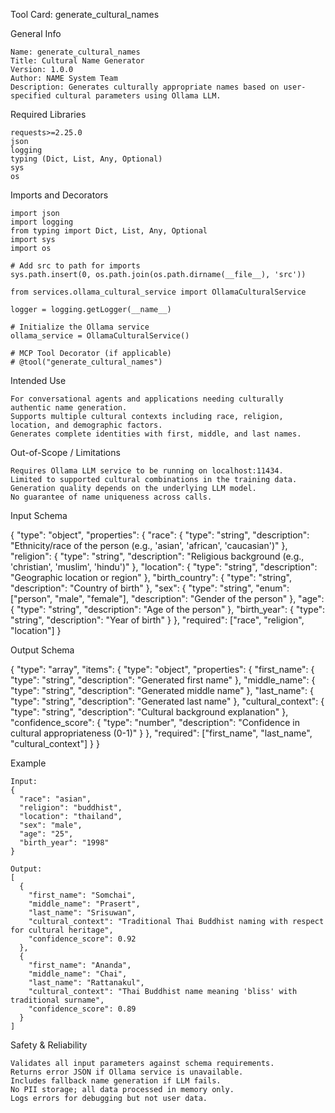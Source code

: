 Tool Card: generate_cultural_names

General Info

    Name: generate_cultural_names
    Title: Cultural Name Generator
    Version: 1.0.0
    Author: NAME System Team
    Description: Generates culturally appropriate names based on user-specified cultural parameters using Ollama LLM.

Required Libraries

    requests>=2.25.0
    json
    logging
    typing (Dict, List, Any, Optional)
    sys
    os

Imports and Decorators

    import json
    import logging
    from typing import Dict, List, Any, Optional
    import sys
    import os

    # Add src to path for imports
    sys.path.insert(0, os.path.join(os.path.dirname(__file__), 'src'))

    from services.ollama_cultural_service import OllamaCulturalService

    logger = logging.getLogger(__name__)

    # Initialize the Ollama service
    ollama_service = OllamaCulturalService()

    # MCP Tool Decorator (if applicable)
    # @tool("generate_cultural_names")

Intended Use

    For conversational agents and applications needing culturally authentic name generation.
    Supports multiple cultural contexts including race, religion, location, and demographic factors.
    Generates complete identities with first, middle, and last names.

Out-of-Scope / Limitations

    Requires Ollama LLM service to be running on localhost:11434.
    Limited to supported cultural combinations in the training data.
    Generation quality depends on the underlying LLM model.
    No guarantee of name uniqueness across calls.

Input Schema

{
  "type": "object",
  "properties": {
    "race": {
      "type": "string",
      "description": "Ethnicity/race of the person (e.g., 'asian', 'african', 'caucasian')"
    },
    "religion": {
      "type": "string", 
      "description": "Religious background (e.g., 'christian', 'muslim', 'hindu')"
    },
    "location": {
      "type": "string",
      "description": "Geographic location or region"
    },
    "birth_country": {
      "type": "string",
      "description": "Country of birth"
    },
    "sex": {
      "type": "string",
      "enum": ["person", "male", "female"],
      "description": "Gender of the person"
    },
    "age": {
      "type": "string",
      "description": "Age of the person"
    },
    "birth_year": {
      "type": "string", 
      "description": "Year of birth"
    }
  },
  "required": ["race", "religion", "location"]
}

Output Schema

{
  "type": "array",
  "items": {
    "type": "object",
    "properties": {
      "first_name": {
        "type": "string",
        "description": "Generated first name"
      },
      "middle_name": {
        "type": "string", 
        "description": "Generated middle name"
      },
      "last_name": {
        "type": "string",
        "description": "Generated last name"
      },
      "cultural_context": {
        "type": "string",
        "description": "Cultural background explanation"
      },
      "confidence_score": {
        "type": "number",
        "description": "Confidence in cultural appropriateness (0-1)"
      }
    },
    "required": ["first_name", "last_name", "cultural_context"]
  }
}

Example

    Input:
    {
      "race": "asian",
      "religion": "buddhist", 
      "location": "thailand",
      "sex": "male",
      "age": "25",
      "birth_year": "1998"
    }
    
    Output:
    [
      {
        "first_name": "Somchai",
        "middle_name": "Prasert",
        "last_name": "Srisuwan",
        "cultural_context": "Traditional Thai Buddhist naming with respect for cultural heritage",
        "confidence_score": 0.92
      },
      {
        "first_name": "Ananda",
        "middle_name": "Chai",
        "last_name": "Rattanakul",
        "cultural_context": "Thai Buddhist name meaning 'bliss' with traditional surname",
        "confidence_score": 0.89
      }
    ]

Safety & Reliability

    Validates all input parameters against schema requirements.
    Returns error JSON if Ollama service is unavailable.
    Includes fallback name generation if LLM fails.
    No PII storage; all data processed in memory only.
    Logs errors for debugging but not user data.
